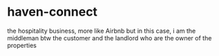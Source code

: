 # haven-connect
 the hospitality business, more like Airbnb but in this case, i am the middleman btw the customer and the landlord who are the owner of the properties 
